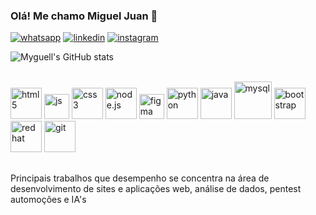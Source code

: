
### Olá! Me chamo Miguel Juan 👋
[![whatsapp](https://img.shields.io/badge/WhatsApp-25D366?style=for-the-badge&logo=whatsapp&logoColor=white)](https://api.whatsapp.com/send?phone=8598133732)
[![linkedin](https://img.shields.io/badge/LinkedIn-0077B5?style=for-the-badge&logo=linkedin&logoColor=white)](https://www.linkedin.com/in/miguel-juan-ab64ab25b)
[![instagram](https://img.shields.io/badge/Instagram-E4405F?style=for-the-badge&logo=instagram&logoColor=white)](https://www.instagram.com/migueljuandev/)

![Myguell's GitHub stats](https://github-readme-stats.vercel.app/api?username=myguell-juan&show_icons=true&theme=radical)


<div style="display: inline_block"><br/>
  <img aling="center" alt="html5" width=50px src="https://cdn.jsdelivr.net/gh/devicons/devicon@latest/icons/html5/html5-original-wordmark.svg" />
  <img align="start" alt="js" width=40px src="https://cdn.jsdelivr.net/gh/devicons/devicon@latest/icons/javascript/javascript-original.svg" />
  <img aling="center" alt="css3" width=50px src="https://cdn.jsdelivr.net/gh/devicons/devicon@latest/icons/css3/css3-original-wordmark.svg" />
  <img aling="center" alt="node.js" width=50px src="https://cdn.jsdelivr.net/gh/devicons/devicon@latest/icons/nodejs/nodejs-original-wordmark.svg" />
  <img aling="center" alt="figma" width=40px src="https://cdn.jsdelivr.net/gh/devicons/devicon@latest/icons/figma/figma-original.svg" />
  <img aling="center" alt="python" width=50px src="https://cdn.jsdelivr.net/gh/devicons/devicon@latest/icons/python/python-original.svg" />
  <img aling="center" alt="java" width=50px src="https://cdn.jsdelivr.net/gh/devicons/devicon@latest/icons/java/java-original-wordmark.svg" />
  <img aling="center" alt="mysql" width=60px src="https://cdn.jsdelivr.net/gh/devicons/devicon@latest/icons/mysql/mysql-original-wordmark.svg" />
  <img aling="center" alt="bootstrap" width=50px src="https://cdn.jsdelivr.net/gh/devicons/devicon@latest/icons/bootstrap/bootstrap-original-wordmark.svg" />
  <img aling="center" alt="redhat" width=50px src="https://cdn.jsdelivr.net/gh/devicons/devicon@latest/icons/redhat/redhat-original-wordmark.svg" />
  <img aling="center" alt="git" width=50px src="https://cdn.jsdelivr.net/gh/devicons/devicon@latest/icons/git/git-original-wordmark.svg" />
</div>

##

Principais trabalhos que desempenho se concentra na área de desenvolvimento de sites e aplicações web, análise de dados, pentest
automoções e IA's
